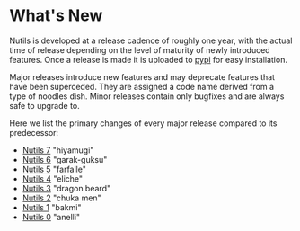# What's New

Nutils is developed at a release cadence of roughly one year, with the actual
time of release depending on the level of maturity of newly introduced
features. Once a release is made it is uploaded to
[pypi](https://pypi.org/project/nutils/) for easy installation.

Major releases introduce new features and may deprecate features that have been
superceded. They are assigned a code name derived from a type of noodles dish.
Minor releases contain only bugfixes and are always safe to upgrade to.

Here we list the primary changes of every major release compared to its
predecessor:

- [Nutils 7](v7.md) "hiyamugi"
- [Nutils 6](v6.md) "garak-guksu"
- [Nutils 5](v5.md) "farfalle"
- [Nutils 4](v4.md) "eliche"
- [Nutils 3](v3.md) "dragon beard"
- [Nutils 2](v2.md) "chuka men" 
- [Nutils 1](v1.md) "bakmi"
- [Nutils 0](v0.md) "anelli"
